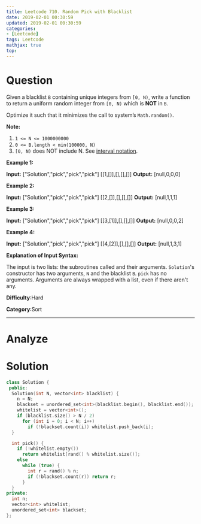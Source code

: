```yaml
---
title: Leetcode 710. Random Pick with Blacklist
date: 2019-02-01 00:30:59
updated: 2019-02-01 00:30:59
categories: 
- [Leetcode]
tags: Leetcode
mathjax: true
top:
---
```


# Question

Given a blacklist `B`  containing unique integers from  `[0, N)`, write a function to return a uniform random integer from  `[0, N)`  which is  **NOT** in  `B`.

Optimize it such that it minimizes the call to system’s  `Math.random()`.

**Note:**

1.  `1 <= N <= 1000000000`
2.  `0 <= B.length < min(100000, N)`
3.  `[0, N)` does NOT include N. See  [interval notation](https://en.wikipedia.org/wiki/Interval_(mathematics)).

**Example 1:**

**Input:** ["Solution","pick","pick","pick"] [[1,[]],[],[],[]]
**Output:** [null,0,0,0]

**Example 2:**

**Input:** ["Solution","pick","pick","pick"] [[2,[]],[],[],[]]
**Output:** [null,1,1,1]

**Example 3:**

**Input:** ["Solution","pick","pick","pick"] [[3,[1]],[],[],[]]
**Output:** [null,0,0,2]

**Example 4:**

**Input:** ["Solution","pick","pick","pick"] [[4,[2]],[],[],[]]
**Output:** [null,1,3,1]

**Explanation of Input Syntax:**

The input is two lists: the subroutines called and their arguments. `Solution`'s constructor has two arguments, `N`  and the blacklist  `B`.  `pick`  has no arguments. Arguments are always wrapped with a list, even if there aren't any.

**Difficulty**:Hard

**Category**:Sort

<!-- more -->

------------

# Analyze

# Solution

```cpp
class Solution {
 public:
  Solution(int N, vector<int> blacklist) {
    n = N;
    blackset = unordered_set<int>(blacklist.begin(), blacklist.end());
    whitelist = vector<int>();
    if (blacklist.size() > N / 2)
      for (int i = 0; i < N; i++)
        if (!blackset.count(i)) whitelist.push_back(i);
  }

  int pick() {
    if (!whitelist.empty())
      return whitelist[rand() % whitelist.size()];
    else
      while (true) {
        int r = rand() % n;
        if (!blackset.count(r)) return r;
      }
  }
private:
  int n;
  vector<int> whitelist;
  unordered_set<int> blackset;
};
```